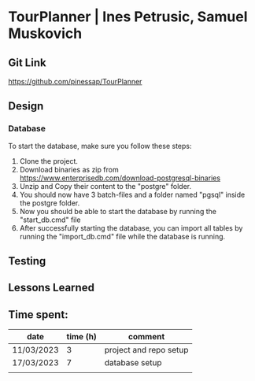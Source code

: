 # TourPlanner | Ines Petrusic, Samuel Muskovich

## Git Link

https://github.com/pinessap/TourPlanner

## Design

### Database

To start the database, make sure you follow these steps:

1. Clone the project.
2. Download binaries as zip from https://www.enterprisedb.com/download-postgresql-binaries
3. Unzip and Copy their content to the "postgre" folder.
4. You should now have 3 batch-files and a folder named "pgsql" inside the postgre folder.
5. Now you should be able to start the database by running the "start_db.cmd" file
6. After successfully starting the database, you can import all tables by running the "import_db.cmd" file while the database is running.

## Testing

## Lessons Learned

## Time spent:

| date       | time (h) | comment                |
| ---------- | -------- | ---------------------- |
| 11/03/2023 | 3        | project and repo setup |
| 17/03/2023 | 7        | database setup         |
|            |          |                        |
